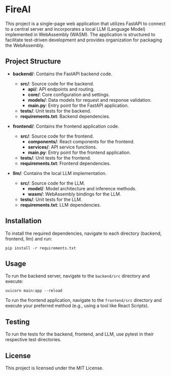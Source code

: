# FireAI

This project is a single-page web application that utilizes FastAPI to connect to a central server and incorporates a local LLM (Language Model) implemented in WebAssembly (WASM). The application is structured to facilitate test-driven development and provides organization for packaging the WebAssembly.

## Project Structure

- **backend/**: Contains the FastAPI backend code.
  - **src/**: Source code for the backend.
    - **api/**: API endpoints and routing.
    - **core/**: Core configuration and settings.
    - **models/**: Data models for request and response validation.
    - **main.py**: Entry point for the FastAPI application.
  - **tests/**: Unit tests for the backend.
  - **requirements.txt**: Backend dependencies.

- **frontend/**: Contains the frontend application code.
  - **src/**: Source code for the frontend.
    - **components/**: React components for the frontend.
    - **services/**: API service functions.
    - **main.py**: Entry point for the frontend application.
  - **tests/**: Unit tests for the frontend.
  - **requirements.txt**: Frontend dependencies.

- **llm/**: Contains the local LLM implementation.
  - **src/**: Source code for the LLM.
    - **model/**: Model architecture and inference methods.
    - **wasm/**: WebAssembly bindings for the LLM.
  - **tests/**: Unit tests for the LLM.
  - **requirements.txt**: LLM dependencies.

## Installation

To install the required dependencies, navigate to each directory (backend, frontend, llm) and run:

```
pip install -r requirements.txt
```

## Usage

To run the backend server, navigate to the `backend/src` directory and execute:

```
uvicorn main:app --reload
```

To run the frontend application, navigate to the `frontend/src` directory and execute your preferred method (e.g., using a tool like React Scripts).

## Testing

To run the tests for the backend, frontend, and LLM, use pytest in their respective test directories.

## License

This project is licensed under the MIT License.